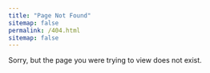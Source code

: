 ```yaml
---
title: "Page Not Found"
sitemap: false
permalink: /404.html
sitemap: false
---
```


Sorry, but the page you were trying to view does not exist.
